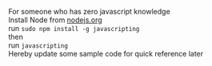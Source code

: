 For someone who has zero javascript knowledge  
Install Node from [nodejs.org](https://nodejs.org/en/)  
run `sudo npm install -g javascripting`  
then  
run `javascripting`  
Hereby update some sample code for quick reference later
